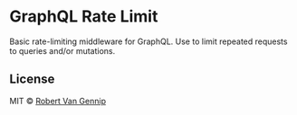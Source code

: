 # GraphQL Rate Limit

Basic rate-limiting middleware for GraphQL. Use to limit repeated requests to queries and/or mutations.

## License

MIT © [Robert Van Gennip](https://github.com/ravangen/)
